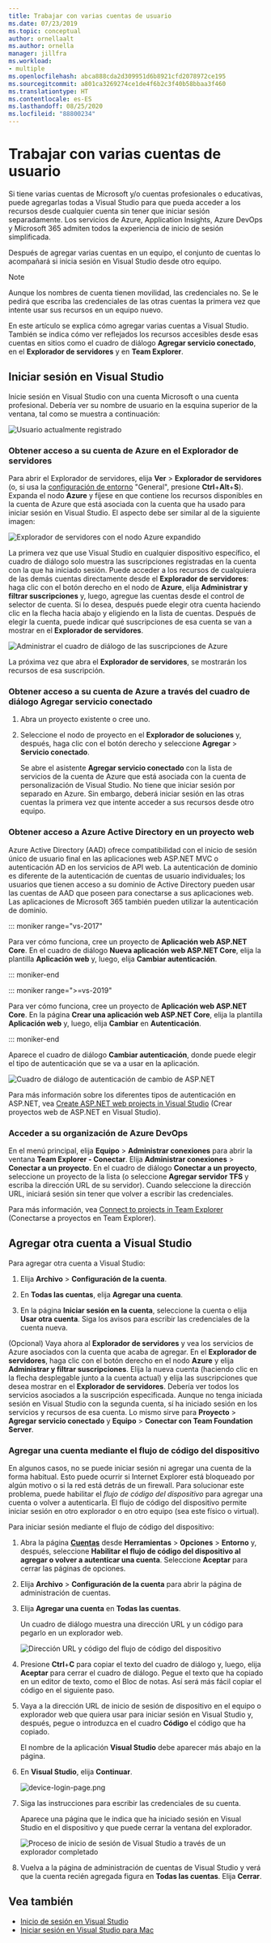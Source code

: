 ```yaml
---
title: Trabajar con varias cuentas de usuario
ms.date: 07/23/2019
ms.topic: conceptual
author: ornellaalt
ms.author: ornella
manager: jillfra
ms.workload:
- multiple
ms.openlocfilehash: abca888cda2d309951d6b8921cfd2078972ce195
ms.sourcegitcommit: a801ca3269274ce1de4f6b2c3f40b58bbaa3f460
ms.translationtype: HT
ms.contentlocale: es-ES
ms.lasthandoff: 08/25/2020
ms.locfileid: "88800234"
---
```

# <a name="work-with-multiple-user-accounts"></a>Trabajar con varias cuentas de usuario

Si tiene varias cuentas de Microsoft y/o cuentas profesionales o educativas, puede agregarlas todas a Visual Studio para que pueda acceder a los recursos desde cualquier cuenta sin tener que iniciar sesión separadamente. Los servicios de Azure, Application Insights, Azure DevOps y Microsoft 365 admiten todos la experiencia de inicio de sesión simplificada.

Después de agregar varias cuentas en un equipo, el conjunto de cuentas lo acompañará si inicia sesión en Visual Studio desde otro equipo.

> [!NOTE]
> Aunque los nombres de cuenta tienen movilidad, las credenciales no. Se le pedirá que escriba las credenciales de las otras cuentas la primera vez que intente usar sus recursos en un equipo nuevo.

En este artículo se explica cómo agregar varias cuentas a Visual Studio. También se indica cómo ver reflejados los recursos accesibles desde esas cuentas en sitios como el cuadro de diálogo **Agregar servicio conectado**, en el **Explorador de servidores** y en **Team Explorer**.

## <a name="sign-in-to-visual-studio"></a>Iniciar sesión en Visual Studio

Inicie sesión en Visual Studio con una cuenta Microsoft o una cuenta profesional. Debería ver su nombre de usuario en la esquina superior de la ventana, tal como se muestra a continuación:

![Usuario actualmente registrado](../ide/media/vs2015_username.png)

### <a name="access-your-azure-account-in-server-explorer"></a>Obtener acceso a su cuenta de Azure en el Explorador de servidores

Para abrir el Explorador de servidores, elija **Ver** > **Explorador de servidores** (o, si usa la [configuración de entorno](../ide/environment-settings.md) "General", presione **Ctrl**+**Alt**+**S**). Expanda el nodo **Azure** y fíjese en que contiene los recursos disponibles en la cuenta de Azure que está asociada con la cuenta que ha usado para iniciar sesión en Visual Studio. El aspecto debe ser similar al de la siguiente imagen:

![Explorador de servidores con el nodo Azure expandido](../ide/media/work-with-multiple-user-accounts/server-explorer.png)

La primera vez que use Visual Studio en cualquier dispositivo específico, el cuadro de diálogo solo muestra las suscripciones registradas en la cuenta con la que ha iniciado sesión. Puede acceder a los recursos de cualquiera de las demás cuentas directamente desde el **Explorador de servidores**: haga clic con el botón derecho en el nodo de **Azure**, elija **Administrar y filtrar suscripciones** y, luego, agregue las cuentas desde el control de selector de cuenta. Si lo desea, después puede elegir otra cuenta haciendo clic en la flecha hacia abajo y eligiendo en la lista de cuentas. Después de elegir la cuenta, puede indicar qué suscripciones de esa cuenta se van a mostrar en el **Explorador de servidores**.

![Administrar el cuadro de diálogo de las suscripciones de Azure](../ide/media/vs2015_manage_subs.png)

La próxima vez que abra el **Explorador de servidores**, se mostrarán los recursos de esa suscripción.

### <a name="access-your-azure-account-via-add-connected-service-dialog"></a>Obtener acceso a su cuenta de Azure a través del cuadro de diálogo Agregar servicio conectado

1. Abra un proyecto existente o cree uno.

1. Seleccione el nodo de proyecto en el **Explorador de soluciones** y, después, haga clic con el botón derecho y seleccione **Agregar** > **Servicio conectado**.

   Se abre el asistente **Agregar servicio conectado** con la lista de servicios de la cuenta de Azure que está asociada con la cuenta de personalización de Visual Studio. No tiene que iniciar sesión por separado en Azure. Sin embargo, deberá iniciar sesión en las otras cuentas la primera vez que intente acceder a sus recursos desde otro equipo.

### <a name="access-azure-active-directory-in-a-web-project"></a>Obtener acceso a Azure Active Directory en un proyecto web

Azure Active Directory (AAD) ofrece compatibilidad con el inicio de sesión único de usuario final en las aplicaciones web ASP.NET MVC o autenticación AD en los servicios de API web. La autenticación de dominio es diferente de la autenticación de cuentas de usuario individuales; los usuarios que tienen acceso a su dominio de Active Directory pueden usar las cuentas de AAD que poseen para conectarse a sus aplicaciones web. Las aplicaciones de Microsoft 365 también pueden utilizar la autenticación de dominio.

::: moniker range="vs-2017"

Para ver cómo funciona, cree un proyecto de **Aplicación web ASP.NET Core**. En el cuadro de diálogo **Nueva aplicación web ASP.NET Core**, elija la plantilla **Aplicación web** y, luego, elija **Cambiar autenticación**.

::: moniker-end

::: moniker range=">=vs-2019"

Para ver cómo funciona, cree un proyecto de **Aplicación web ASP.NET Core**. En la página **Crear una aplicación web ASP.NET Core**, elija la plantilla **Aplicación web** y, luego, elija **Cambiar** en **Autenticación**.

::: moniker-end

Aparece el cuadro de diálogo **Cambiar autenticación**, donde puede elegir el tipo de autenticación que se va a usar en la aplicación.

![Cuadro de diálogo de autenticación de cambio de ASP.NET](../ide/media/vs2015_change_authentication.png)

Para más información sobre los diferentes tipos de autenticación en ASP.NET, vea [Create ASP.NET web projects in Visual Studio](/aspnet/visual-studio/overview/2013/creating-web-projects-in-visual-studio#authentication-methods) (Crear proyectos web de ASP.NET en Visual Studio).

### <a name="access-your-azure-devops-organization"></a>Acceder a su organización de Azure DevOps

En el menú principal, elija **Equipo** > **Administrar conexiones** para abrir la ventana **Team Explorer - Conectar**. Elija **Administrar conexiones** > **Conectar a un proyecto**. En el cuadro de diálogo **Conectar a un proyecto**, seleccione un proyecto de la lista (o seleccione **Agregar servidor TFS** y escriba la dirección URL de su servidor). Cuando seleccione la dirección URL, iniciará sesión sin tener que volver a escribir las credenciales.

Para más información, vea [Connect to projects in Team Explorer](connect-team-project.md) (Conectarse a proyectos en Team Explorer).

## <a name="add-an-additional-account-to-visual-studio"></a>Agregar otra cuenta a Visual Studio

Para agregar otra cuenta a Visual Studio:

1. Elija **Archivo** > **Configuración de la cuenta**.

1. En **Todas las cuentas**, elija **Agregar una cuenta**.

1. En la página **Iniciar sesión en la cuenta**, seleccione la cuenta o elija **Usar otra cuenta**. Siga los avisos para escribir las credenciales de la cuenta nueva.

(Opcional) Vaya ahora al **Explorador de servidores** y vea los servicios de Azure asociados con la cuenta que acaba de agregar. En el **Explorador de servidores**, haga clic con el botón derecho en el nodo **Azure** y elija **Administrar y filtrar suscripciones**. Elija la nueva cuenta (haciendo clic en la flecha desplegable junto a la cuenta actual) y elija las suscripciones que desea mostrar en el **Explorador de servidores**. Debería ver todos los servicios asociados a la suscripción especificada. Aunque no tenga iniciada sesión en Visual Studio con la segunda cuenta, sí ha iniciado sesión en los servicios y recursos de esa cuenta. Lo mismo sirve para **Proyecto** > **Agregar servicio conectado** y **Equipo** > **Conectar con Team Foundation Server**.

### <a name="add-an-account-using-device-code-flow"></a>Agregar una cuenta mediante el flujo de código del dispositivo

En algunos casos, no se puede iniciar sesión ni agregar una cuenta de la forma habitual. Esto puede ocurrir si Internet Explorer está bloqueado por algún motivo o si la red está detrás de un firewall. Para solucionar este problema, puede habilitar el *flujo de código del dispositivo* para agregar una cuenta o volver a autenticarla. El flujo de código del dispositivo permite iniciar sesión en otro explorador o en otro equipo (sea este físico o virtual).

Para iniciar sesión mediante el flujo de código del dispositivo:

1. Abra la página [**Cuentas**](reference/accounts-environment-options-dialog-box.md) desde **Herramientas** > **Opciones** > **Entorno** y, después, seleccione **Habilitar el flujo de código del dispositivo al agregar o volver a autenticar una cuenta**. Seleccione **Aceptar** para cerrar las páginas de opciones.

1. Elija **Archivo** > **Configuración de la cuenta** para abrir la página de administración de cuentas.

1. Elija **Agregar una cuenta** en **Todas las cuentas**.

   Un cuadro de diálogo muestra una dirección URL y un código para pegarlo en un explorador web.

   ![Dirección URL y código del flujo de código del dispositivo](media/work-with-multiple-user-accounts/device-login-code.png)

1. Presione **Ctrl**+**C** para copiar el texto del cuadro de diálogo y, luego, elija **Aceptar** para cerrar el cuadro de diálogo. Pegue el texto que ha copiado en un editor de texto, como el Bloc de notas. Así será más fácil copiar el código en el siguiente paso.

1. Vaya a la dirección URL de inicio de sesión de dispositivo en el equipo o explorador web que quiera usar para iniciar sesión en Visual Studio y, después, pegue o introduzca en el cuadro **Código** el código que ha copiado.

   El nombre de la aplicación **Visual Studio** debe aparecer más abajo en la página.

1. En **Visual Studio**, elija **Continuar**.

   ![device-login-page.png](media/work-with-multiple-user-accounts/device-login-page.png)

1. Siga las instrucciones para escribir las credenciales de su cuenta.

   Aparece una página que le indica que ha iniciado sesión en Visual Studio en el dispositivo y que puede cerrar la ventana del explorador.

   ![Proceso de inicio de sesión de Visual Studio a través de un explorador completado](media/work-with-multiple-user-accounts/sign-in-browser-complete.png)

1. Vuelva a la página de administración de cuentas de Visual Studio y verá que la cuenta recién agregada figura en **Todas las cuentas**. Elija **Cerrar**.

## <a name="see-also"></a>Vea también

- [Inicio de sesión en Visual Studio](signing-in-to-visual-studio.md)
- [Iniciar sesión en Visual Studio para Mac](/visualstudio/mac/signing-in)
